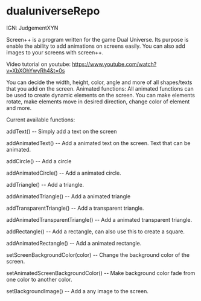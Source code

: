 # dualuniverseRepo
IGN: JudgementXYN

Screen++ is a program written for the game Dual Universe. Its purpose is enable the ability to add animations on screens easily. You can also add images to your screens with screen++.

Video tutorial on youtube:
https://www.youtube.com/watch?v=XbXOhYwyRh4&t=0s

You can decide the width, height, color, angle and more of all shapes/texts that you add on the screen. 
Animated functions: All animated functions can be used to create dynamic elements on the screen. You can make elements rotate, make elements move in desired direction, change color of element and more.

Current available functions:

addText()                             -- Simply add a text on the screen

addAnimatedText()                     -- Add a animated text on the screen. Text that can be animated.

addCircle()                           -- Add a circle

addAnimatedCircle()                   -- Add a animated circle.

addTriangle()                         -- Add a triangle.

addAnimatedTriangle()                 -- Add a animated triangle

addTransparentTriangle()              -- Add a transparent triangle.

addAnimatedTransparentTriangle()      -- Add a animated transparent triangle.

addRectangle()                        -- Add a rectangle, can also use this to create a square.

addAnimatedRectangle()                -- Add a animated rectangle.

setScreenBackgroundColor(color)       -- Change the background color of the screen.

setAnimatedScreenBackgroundColor()    -- Make background color fade from one color to another color.

setBackgroundImage()                  -- Add a any image to the screen.
